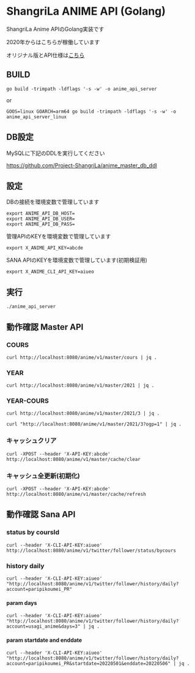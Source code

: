 # ShangriLa ANIME API (Golang)

ShangriLa Anime APIのGolang実装です

2020年からはこちらが稼働しています

オリジナル版とAPI仕様は[こちら](https://github.com/Project-ShangriLa/sora-playframework-scala) 

## BUILD

```
go build -trimpath -ldflags '-s -w' -o anime_api_server
```

or 

```
GOOS=linux GOARCH=arm64 go build -trimpath -ldflags '-s -w' -o anime_api_server_linux
```


## DB設定

MySQLに下記のDDLを実行してください

https://github.com/Project-ShangriLa/anime_master_db_ddl


## 設定

DBの接続を環境変数で管理しています

````
export ANIME_API_DB_HOST=
export ANIME_API_DB_USER=
export ANIME_API_DB_PASS=
````

管理APIのKEYを環境変数で管理しています

```
export X_ANIME_API_KEY=abcde
```

SANA APIのKEYを環境変数で管理しています(初期検証用)

```
export X_ANIME_CLI_API_KEY=aiueo
```

## 実行

```
./anime_api_server
```

## 動作確認 Master API

### COURS

```
curl http://localhost:8080/anime/v1/master/cours | jq .
```

### YEAR
```
curl http://localhost:8080/anime/v1/master/2021 | jq .
```

### YEAR-COURS
```
curl http://localhost:8080/anime/v1/master/2021/3 | jq .
```

```
curl "http://localhost:8080/anime/v1/master/2021/3?ogp=1" | jq .
```

### キャッシュクリア

```
curl -XPOST --header 'X-API-KEY:abcde' http://localhost:8080/anime/v1/master/cache/clear
```

### キャッシュ全更新(初期化)

```
curl -XPOST --header 'X-API-KEY:abcde' http://localhost:8080/anime/v1/master/cache/refresh
```

## 動作確認 Sana API

### status by coursId

```
curl --header 'X-CLI-API-KEY:aiueo' http://localhost:8080/anime/v1/twitter/follower/status/bycours
```

### history daily

```
curl --header 'X-CLI-API-KEY:aiueo' "http://localhost:8080/anime/v1/twitter/follower/history/daily?account=paripikoumei_PR"
```

#### param days
```
curl --header 'X-CLI-API-KEY:aiueo' "http://localhost:8080/anime/v1/twitter/follower/history/daily?account=usagi_anime&days=3" | jq .
```


#### param startdate and enddate
```
curl --header 'X-CLI-API-KEY:aiueo' "http://localhost:8080/anime/v1/twitter/follower/history/daily?account=paripikoumei_PR&startdate=20220501&enddate=20220506" | jq .
```